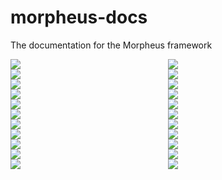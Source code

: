 # morpheus-docs
The documentation for the Morpheus framework
<div style="width:100%">
    <div style="float:left;width:50%;">
        <img class="smallChart" src="http://www.zavtech.com/morpheus/docs/images/gallery/chart-1.png"/>
    </div>
    <div style="float:left;width:50%;">
        <img class="smallChart" src="http://www.zavtech.com/morpheus/docs/images/gallery/chart-2.png"/>
    </div>
    <div style="float:left;width:50%;">
        <img class="smallChart" src="http://www.zavtech.com/morpheus/docs/images/gallery/chart-3.png"/>
    </div>
    <div style="float:left;width:50%;">
        <img class="smallChart" src="http://www.zavtech.com/morpheus/docs/images/gallery/chart-4.png"/>
    </div>
    <div style="float:left;width:50%;">
        <img class="smallChart" src="http://www.zavtech.com/morpheus/docs/images/gallery/chart-5.png"/>
    </div>
    <div style="float:left;width:50%;">
        <img class="smallChart" src="http://www.zavtech.com/morpheus/docs/images/gallery/chart-6.png"/>
    </div>
    <div style="float:left;width:50%;">
        <img class="smallChart" src="http://www.zavtech.com/morpheus/docs/images/gallery/chart-7.png"/>
    </div>
    <div style="float:left;width:50%;">
        <img class="smallChart" src="http://www.zavtech.com/morpheus/docs/images/gallery/chart-8.png"/>
    </div>
    <div style="float:left;width:50%;">
        <img class="smallChart" src="http://www.zavtech.com/morpheus/docs/images/gallery/chart-9.png"/>
    </div>
    <div style="float:left;width:50%;">
        <img class="smallChart" src="http://www.zavtech.com/morpheus/docs/images/gallery/chart-10.png"/>
    </div>
    <div style="float:left;width:50%;">
        <img class="smallChart" src="http://www.zavtech.com/morpheus/docs/images/gallery/chart-11.png"/>
    </div>
    <div style="float:left;width:50%;">
        <img class="smallChart" src="http://www.zavtech.com/morpheus/docs/images/gallery/chart-12.png"/>
    </div>
    <div style="float:left;width:50%;">
        <img class="smallChart" src="http://www.zavtech.com/morpheus/docs/images/gallery/chart-13.png"/>
    </div>
    <div style="float:left;width:50%;">
        <img class="smallChart" src="http://www.zavtech.com/morpheus/docs/images/gallery/chart-14.png"/>
    </div>
    <div style="float:left;width:50%;">
        <img class="smallChart" src="http://www.zavtech.com/morpheus/docs/images/gallery/chart-15.png"/>
    </div>
    <div style="float:left;width:50%;">
        <img class="smallChart" src="http://www.zavtech.com/morpheus/docs/images/gallery/chart-16.png"/>
    </div>
    <div style="float:left;width:50%;">
        <img class="smallChart" src="http://www.zavtech.com/morpheus/docs/images/gallery/chart-17.png"/>
    </div>
    <div style="float:left;width:50%;">
        <img class="smallChart" src="http://www.zavtech.com/morpheus/docs/images/gallery/chart-18.png"/>
    </div>
    <div style="float:left;width:50%;">
        <img class="smallChart" src="http://www.zavtech.com/morpheus/docs/images/gallery/chart-19.png"/>
    </div>
    <div style="float:left;width:50%;">
        <img class="smallChart" src="http://www.zavtech.com/morpheus/docs/images/gallery/chart-20.png"/>
    </div>
    <div style="float:left;width:50%;">
        <img class="smallChart" src="http://www.zavtech.com/morpheus/docs/images/gallery/chart-21.png"/>
    </div>
    <div style="float:left;width:50%;">
        <img class="smallChart" src="http://www.zavtech.com/morpheus/docs/images/gallery/chart-22.png"/>
    </div>
</div>
